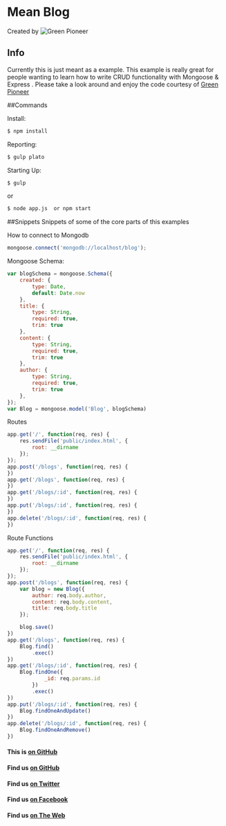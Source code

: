 # Mean Blog

Created by ![Green Pioneer](http://greenpioneersolutions.com/img/icons/apple-icon-180x180.png)

## Info
Currently this is just meant as a example. This example is really great for people wanting to learn how to write CRUD functionality with Mongoose & Express . Please take a look around and enjoy the code courtesy of [Green Pioneer](http://www.greenpioneersolutions.com)

##Commands

Install:
```sh
$ npm install
```

Reporting:
```sh
$ gulp plato
```

Starting Up:
```sh
$ gulp
```
or
```sh
$ node app.js  or npm start
```


##Snippets 
Snippets of some of the core parts of this examples 

How to connect to Mongodb
``` javascript
mongoose.connect('mongodb://localhost/blog');
```

Mongoose Schema:
``` javascript
var blogSchema = mongoose.Schema({
    created: {
        type: Date,
        default: Date.now
    },
    title: {
        type: String,
        required: true,
        trim: true
    },
    content: {
        type: String,
        required: true,
        trim: true
    },
    author: {
        type: String,
        required: true,
        trim: true
    },
});
var Blog = mongoose.model('Blog', blogSchema)
```
Routes
```javascript
app.get('/', function(req, res) {
    res.sendFile('public/index.html', {
        root: __dirname
    });
});
app.post('/blogs', function(req, res) {
})
app.get('/blogs', function(req, res) {
})
app.get('/blogs/:id', function(req, res) {
})
app.put('/blogs/:id', function(req, res) {
})
app.delete('/blogs/:id', function(req, res) {
})
```

Route Functions
```javascript
app.get('/', function(req, res) {
    res.sendFile('public/index.html', {
        root: __dirname
    });
});
app.post('/blogs', function(req, res) {
    var blog = new Blog({
        author: req.body.author,
        content: req.body.content,
        title: req.body.title
    });

    blog.save()
})
app.get('/blogs', function(req, res) {
    Blog.find()
        .exec()
})
app.get('/blogs/:id', function(req, res) {
    Blog.findOne({
            _id: req.params.id
        })
        .exec()
})
app.put('/blogs/:id', function(req, res) {
    Blog.findOneAndUpdate()
})
app.delete('/blogs/:id', function(req, res) {
    Blog.findOneAndRemove()
})
```



#### This is [on GitHub](https://github.com/GreenPioneer/expressMongo)
#### Find us [on GitHub](https://github.com/GreenPioneer)
#### Find us [on Twitter](https://twitter.com/greenpioneerdev)
#### Find us [on Facebook](https://www.facebook.com/Green-Pioneer-Solutions-1023752974341910)
#### Find us [on The Web](http://greenpioneersolutions.com/)